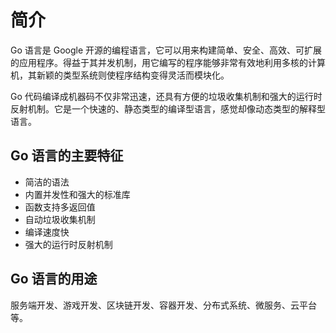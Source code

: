 # 简介

Go 语言是 Google 开源的编程语言，它可以用来构建简单、安全、高效、可扩展的应用程序。得益于其并发机制，用它编写的程序能够非常有效地利用多核的计算机，其新颖的类型系统则使程序结构变得灵活而模块化。 

Go 代码编译成机器码不仅非常迅速，还具有方便的垃圾收集机制和强大的运行时反射机制。它是一个快速的、静态类型的编译型语言，感觉却像动态类型的解释型语言。

## Go 语言的主要特征

- 简洁的语法
- 内置并发性和强大的标准库
- 函数支持多返回值
- 自动垃圾收集机制
- 编译速度快
- 强大的运行时反射机制

## Go 语言的用途

服务端开发、游戏开发、区块链开发、容器开发、分布式系统、微服务、云平台等。

